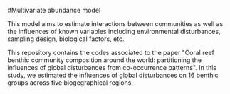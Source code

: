 #Multivariate abundance model

This model aims to estimate interactions between communities as well as the influences of known variables including environmental disturbances, sampling design, biological factors, etc.

This repository contains the codes associated to the paper "Coral reef benthic community composition around the world: partitioning the influences of global disturbances from co-occurrence patterns". In this study, we estimated the influences of global disturbances on 16 benthic groups across five biogegraphical regions.

